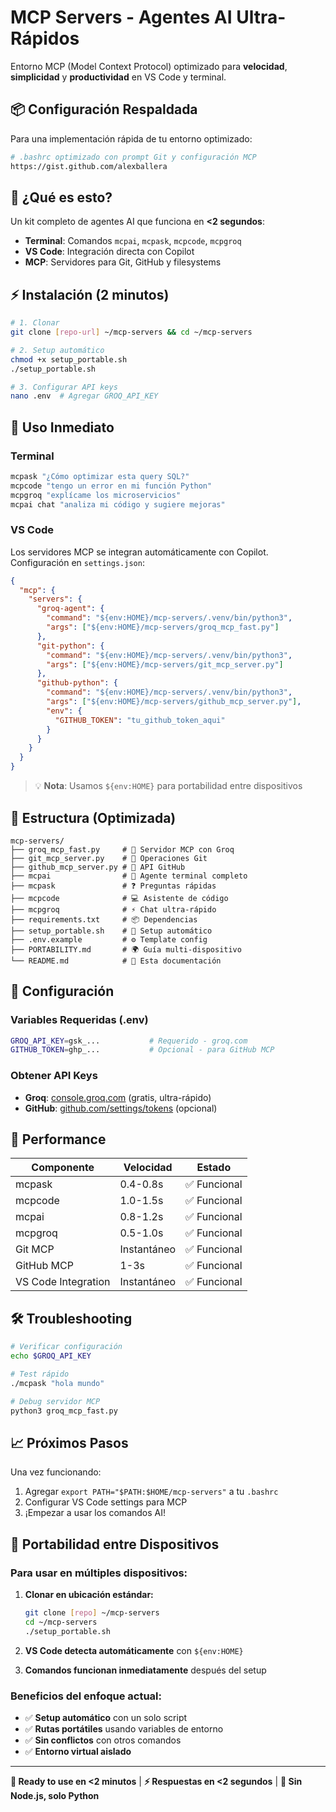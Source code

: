 # MCP Servers - Agentes AI Ultra-Rápidos

Entorno MCP (Model Context Protocol) optimizado para **velocidad**, **simplicidad** y **productividad** en VS Code y terminal.

## 📦 Configuración Respaldada

Para una implementación rápida de tu entorno optimizado:

```bash
# .bashrc optimizado con prompt Git y configuración MCP
https://gist.github.com/alexballera
```

## 🎯 ¿Qué es esto?

Un kit completo de agentes AI que funciona en **<2 segundos**:
- **Terminal**: Comandos `mcpai`, `mcpask`, `mcpcode`, `mcpgroq` 
- **VS Code**: Integración directa con Copilot
- **MCP**: Servidores para Git, GitHub y filesystems

## ⚡ Instalación (2 minutos)

```bash
# 1. Clonar
git clone [repo-url] ~/mcp-servers && cd ~/mcp-servers

# 2. Setup automático
chmod +x setup_portable.sh
./setup_portable.sh

# 3. Configurar API keys
nano .env  # Agregar GROQ_API_KEY
```

## 🚀 Uso Inmediato

### Terminal
```bash
mcpask "¿Cómo optimizar esta query SQL?"
mcpcode "tengo un error en mi función Python"  
mcpgroq "explícame los microservicios"
mcpai chat "analiza mi código y sugiere mejoras"
```

### VS Code
Los servidores MCP se integran automáticamente con Copilot. Configuración en `settings.json`:

```json
{
  "mcp": {
    "servers": {
      "groq-agent": {
        "command": "${env:HOME}/mcp-servers/.venv/bin/python3",
        "args": ["${env:HOME}/mcp-servers/groq_mcp_fast.py"]
      },
      "git-python": {
        "command": "${env:HOME}/mcp-servers/.venv/bin/python3", 
        "args": ["${env:HOME}/mcp-servers/git_mcp_server.py"]
      },
      "github-python": {
        "command": "${env:HOME}/mcp-servers/.venv/bin/python3",
        "args": ["${env:HOME}/mcp-servers/github_mcp_server.py"],
        "env": {
          "GITHUB_TOKEN": "tu_github_token_aqui"
        }
      }
    }
  }
}
```

> 💡 **Nota**: Usamos `${env:HOME}` para portabilidad entre dispositivos
## 📁 Estructura (Optimizada)

```
mcp-servers/
├── groq_mcp_fast.py     # 🤖 Servidor MCP con Groq
├── git_mcp_server.py    # 🔧 Operaciones Git
├── github_mcp_server.py # 🐙 API GitHub
├── mcpai                # 💬 Agente terminal completo
├── mcpask               # ❓ Preguntas rápidas
├── mcpcode              # 💻 Asistente de código
├── mcpgroq              # ⚡ Chat ultra-rápido
├── requirements.txt     # 📦 Dependencias
├── setup_portable.sh    # 🚀 Setup automático
├── .env.example         # ⚙️ Template config
├── PORTABILITY.md       # 🌍 Guía multi-dispositivo
└── README.md            # 📖 Esta documentación
```

## 🔑 Configuración

### Variables Requeridas (.env)
```bash
GROQ_API_KEY=gsk_...           # Requerido - groq.com
GITHUB_TOKEN=ghp_...           # Opcional - para GitHub MCP
```

### Obtener API Keys
- **Groq**: [console.groq.com](https://console.groq.com) (gratis, ultra-rápido)
- **GitHub**: [github.com/settings/tokens](https://github.com/settings/tokens) (opcional)

## 🎯 Performance

| Componente | Velocidad | Estado |
|------------|-----------|--------|
| mcpask | 0.4-0.8s | ✅ Funcional |
| mcpcode | 1.0-1.5s | ✅ Funcional |
| mcpai | 0.8-1.2s | ✅ Funcional |
| mcpgroq | 0.5-1.0s | ✅ Funcional |
| Git MCP | Instantáneo | ✅ Funcional |
| GitHub MCP | 1-3s | ✅ Funcional |
| VS Code Integration | Instantáneo | ✅ Funcional |

## 🛠️ Troubleshooting

```bash
# Verificar configuración
echo $GROQ_API_KEY

# Test rápido
./mcpask "hola mundo"

# Debug servidor MCP
python3 groq_mcp_fast.py
```

## 📈 Próximos Pasos

Una vez funcionando:
1. Agregar `export PATH="$PATH:$HOME/mcp-servers"` a tu `.bashrc`
2. Configurar VS Code settings para MCP
3. ¡Empezar a usar los comandos AI!

## 🔄 Portabilidad entre Dispositivos

### Para usar en múltiples dispositivos:

1. **Clonar en ubicación estándar:**
   ```bash
   git clone [repo] ~/mcp-servers
   cd ~/mcp-servers
   ./setup_portable.sh
   ```

2. **VS Code detecta automáticamente** con `${env:HOME}`

3. **Comandos funcionan inmediatamente** después del setup

### Beneficios del enfoque actual:
- ✅ **Setup automático** con un solo script
- ✅ **Rutas portátiles** usando variables de entorno
- ✅ **Sin conflictos** con otros comandos
- ✅ **Entorno virtual aislado**

---
**🚀 Ready to use en <2 minutos** | **⚡ Respuestas en <2 segundos** | **🔧 Sin Node.js, solo Python**